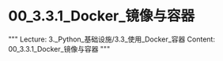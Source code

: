 # 00_3.3.1_Docker_镜像与容器

"""
Lecture: 3._Python_基础设施/3.3_使用_Docker_容器
Content: 00_3.3.1_Docker_镜像与容器
"""

